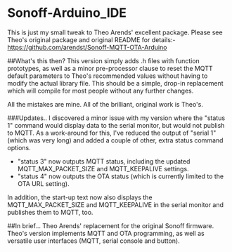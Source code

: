 # Sonoff-Arduino_IDE
This is just my small tweak to Theo Arends' excellent package.
Please see Theo's original package and original README for details:-
https://github.com/arendst/Sonoff-MQTT-OTA-Arduino

##What's this then?
This version simply adds .h files with function prototypes, as well as a minor pre-processor clause to reset the MQTT default parameters to Theo's recommended values without having to modify the actual library file.  This should be a simple, drop-in replacement which will compile for most people without any further changes.

All the mistakes are mine.  All of the brilliant, original work is Theo's.

###Updates..
I discovered a minor issue with my version where the "status 1" command would display data to the serial monitor, but would not publish to MQTT.  As a work-around for this, I've reduced the output of "serial 1" (which was very long) and added a couple of other, extra status command options.
- "status 3" now outputs MQTT status, including the updated MQTT_MAX_PACKET_SIZE and MQTT_KEEPALIVE settings.
- "status 4" now outputs the OTA status (which is currently limited to the OTA URL setting).

In addition, the start-up text now also displays the MQTT_MAX_PACKET_SIZE and MQTT_KEEPALIVE in the serial monitor and publishes them to MQTT, too.

##In brief...
Theo Arends' replacement for the original Sonoff firmware.  Theo's version implements MQTT and OTA programming, as well as  versatile user interfaces (MQTT, serial console and button).

